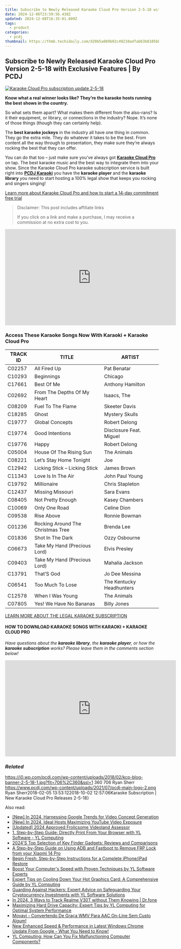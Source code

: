 ```yaml
---
title: Subscribe to Newly Released Karaoke Cloud Pro Version 2-5-18 with Exclusive Features | By PCDJ
date: 2024-12-06T23:59:56.438Z
updated: 2024-12-08T16:35:01.609Z
tags:
  - product
categories:
  - pcdj
thumbnail: https://thmb.techidaily.com/d20b5a089b92c49210adfab63b8105bb804b83619237963976a41fdef49342b3.jpg
---
```


## Subscribe to Newly Released Karaoke Cloud Pro Version 2-5-18 with Exclusive Features | By PCDJ

[![Karaoke Cloud Pro subscription update 2-5-18](https://i0.wp.com/pcdj.com/wp-content/uploads/2018/02/kcp-blog-banner-2-5-18-1.jpg?resize=706%2C321&ssl=1)](https://i0.wp.com/pcdj.com/wp-content/uploads/2018/02/kcp-blog-banner-2-5-18-1.jpg?fit=706%2C360&ssl=1 "Karaoke Cloud Pro subscription update 2-5-18")

**Know what a real winner looks like? They’re the karaoke hosts running the best shows in the country.**

So what sets them apart? What makes them different from the also-rans? Is it their equipment, or library, or connections in the industry? Nope. It’s none of those things (though they can certainly help).

The **best karaoke jockeys** in the industry all have one thing in common. They go the extra mile. They do whatever it takes to be the best. From content all the way through to presentation, they make sure they’re always rocking the best that they can offer.

You can do that too – just make sure you’ve always got [**Karaoke Cloud Pro**](https://tools.techidaily.com/pcdj/products/) on tap. The best karaoke music and the best way to integrate them into your show. Since the Karaoke Cloud Pro karaoke subscription service is built right into [**PCDJ Karaoki**](https://tools.techidaily.com/pcdj/products/) you have the **karaoke player** and the **karaoke library** you need to start hosting a 100% legal show that keeps you rocking and singers singing!

[Learn more about Karaoke Cloud Pro and how to start a 14-day commitment free trial](https://tools.techidaily.com/pcdj/products/)

>  Disclaimer: This post includes affiliate links
>
>  If you click on a link and make a purchase, I may receive a commission at no extra cost to you.
>

<!-- affiliate ads begin -->
<iframe width="560" height="315" src="https://www.youtube.com/embed/gOyLy8DeizY?si=GkAmK0hChZw6_2tW" title="YouTube video player" frameborder="0" allow="accelerometer; autoplay; clipboard-write; encrypted-media; gyroscope; picture-in-picture; web-share" referrerpolicy="strict-origin-when-cross-origin" allowfullscreen></iframe>
<!-- affiliate ads end -->

### Access These Karaoke Songs Now With Karaoki + Karaoke Cloud Pro

| TRACK ID | TITLE                             | ARTIST                   |
| -------- | --------------------------------- | ------------------------ |
| C02257   | All Fired Up                      | Pat Benatar              |
| C10293   | Beginnings                        | Chicago                  |
| C17661   | Best Of Me                        | Anthony Hamilton         |
| C02692   | From The Depths Of My Heart       | Isaacs, The              |
| C08209   | Fuel To The Flame                 | Skeeter Davis            |
| C18285   | Ghost                             | Mystery Skulls           |
| C19777   | Global Concepts                   | Robert Delong            |
| C19774   | Good Intentions                   | Disclosure Feat. Miguel  |
| C19776   | Happy                             | Robert Delong            |
| C05004   | House Of The Rising Sun           | The Animals              |
| C08221   | Let’s Stay Home Tonight           | Joe                      |
| C12942   | Licking Stick – Licking Stick     | James Brown              |
| C11343   | Love Is In The Air                | John Paul Young          |
| C19792   | Millionaire                       | Chris Stapleton          |
| C12437   | Missing Missouri                  | Sara Evans               |
| C08405   | Not Pretty Enough                 | Kasey Chambers           |
| C10069   | Only One Road                     | Celine Dion              |
| C09538   | Rise Above                        | Ronnie Bowman            |
| C01236   | Rocking Around The Christmas Tree | Brenda Lee               |
| C01836   | Shot In The Dark                  | Ozzy Osbourne            |
| C06673   | Take My Hand (Precious Lord)      | Elvis Presley            |
| C09403   | Take My Hand (Precious Lord)      | Mahalia Jackson          |
| C13791   | That’S God                        | Jo Dee Messina           |
| C06541   | Too Much To Lose                  | The Kentucky Headhunters |
| C12578   | When I Was Young                  | The Animals              |
| C07805   | Yes! We Have No Bananas           | Billy Jones              |

[LEARN MORE ABOUT THE LEGAL KARAOKE SUBSCRIPTION](https://tools.techidaily.com/pcdj/products/)

#### HOW TO DOWNLOAD KARAOKE SONGS WITH KARAOKI + KARAOKE CLOUD PRO

_Have questions about the **karaoke library**, the **karaoke player**, or how the **karaoke subscription** works? Please leave them in the comments section below!_

<!-- affiliate ads begin -->
<iframe width="560" height="315" src="https://www.youtube.com/embed/eMEJvwMM0vk?si=EQF_jo_4u9v5iJ_C" title="YouTube video player" frameborder="0" allow="accelerometer; autoplay; clipboard-write; encrypted-media; gyroscope; picture-in-picture; web-share" referrerpolicy="strict-origin-when-cross-origin" allowfullscreen></iframe>
<!-- affiliate ads end -->

### _Related_

https://i0.wp.com/pcdj.com/wp-content/uploads/2018/02/kcp-blog-banner-2-5-18-1.jpg?fit=706%2C360&ssl=1 360 706 Ryan Sherr https://www.pcdj.com/wp-content/uploads/2021/07/pcdj-main-logo-2.png Ryan Sherr2018-02-05 13:53:122018-10-02 12:57:06Karaoke Subscription | New Karaoke Cloud Pro Releases 2-5-18}

<ins class="adsbygoogle"
     style="display:block"
     data-ad-format="autorelaxed"
     data-ad-client="ca-pub-7571918770474297"
     data-ad-slot="1223367746"></ins>

<ins class="adsbygoogle"
     style="display:block"
     data-ad-client="ca-pub-7571918770474297"
     data-ad-slot="8358498916"
     data-ad-format="auto"
     data-full-width-responsive="true"></ins>

<span class="atpl-alsoreadstyle">Also read:</span>
<div><ul>
<li><a href="https://youtube-zero.techidaily.com/n-2024-harnessing-google-trends-for-video-concept-generation/"><u>[New] In 2024, Harnessing Google Trends for Video Concept Generation</u></a></li>
<li><a href="https://fox-links.techidaily.com/new-in-2024-ideal-hosts-maximizing-youtube-video-exposure/"><u>[New] In 2024, Ideal Hosts Maximizing YouTube Video Exposure</u></a></li>
<li><a href="https://fox-boxes.techidaily.com/updated-2024-approved-frolicsome-videoland-assessor/"><u>[Updated] 2024 Approved Frolicsome Videoland Assessor</u></a></li>
<li><a href="https://win-updates.techidaily.com/1-step-by-step-guide-directly-print-from-your-browser-with-yl-software-yl-computing/"><u>1. Step-by-Step Guide: Directly Print From Your Browser with YL Software - YL Computing</u></a></li>
<li><a href="https://buynow-marvelous.techidaily.com/2024s-top-selection-of-key-finder-gadgets-reviews-and-comparisons/"><u>2024'S Top Selection of Key Finder Gadgets: Reviews and Comparisons</u></a></li>
<li><a href="https://bypass-frp.techidaily.com/a-step-by-step-guide-on-using-adb-and-fastboot-to-remove-frp-lock-from-your-xiaomi-14-pro-by-drfone-android/"><u>A Step-by-Step Guide on Using ADB and Fastboot to Remove FRP Lock from your Xiaomi 14 Pro</u></a></li>
<li><a href="https://fox-that.techidaily.com/begin-fresh-step-by-step-instructions-for-a-complete-iphoneipad-restore/"><u>Begin Fresh: Step-by-Step Instructions for a Complete iPhone/iPad Restore</u></a></li>
<li><a href="https://win-updates.techidaily.com/boost-your-computers-speed-with-proven-techniques-by-yl-software-experts/"><u>Boost Your Computer's Speed with Proven Techniques by YL Software Experts</u></a></li>
<li><a href="https://win-updates.techidaily.com/expert-tips-on-cooling-down-your-hot-graphics-card-a-comprehensive-guide-by-yl-computing/"><u>Expert Tips on Cooling Down Your Hot Graphics Card: A Comprehensive Guide by YL Computing</u></a></li>
<li><a href="https://win-updates.techidaily.com/guarding-against-hackers-expert-advice-on-safeguarding-your-cryptocurrency-investments-with-yl-software-solutions/"><u>Guarding Against Hackers: Expert Advice on Safeguarding Your Cryptocurrency Investments with YL Software Solutions</u></a></li>
<li><a href="https://android-location-track.techidaily.com/in-2024-3-ways-to-track-realme-v30t-without-them-knowing-drfone-by-drfone-virtual-android/"><u>In 2024, 3 Ways to Track Realme V30T without Them Knowing | Dr.fone</u></a></li>
<li><a href="https://win-updates.techidaily.com/maximizing-hard-drive-capacity-expert-tips-by-yl-computing-for-optimal-system-performance/"><u>Maximizing Hard Drive Capacity: Expert Tips by YL Computing for Optimal System Performance</u></a></li>
<li><a href="https://win-howtos.techidaily.com/movavi-convertendo-de-graca-wmv-para-aac-on-line-sem-custo-algum/"><u>Movavi - Convertendo De Graça WMV Para AAC On-Line Sem Custo Algum!</u></a></li>
<li><a href="https://hardware-help.techidaily.com/new-enhanced-speed-and-performance-in-latest-windows-chrome-update-from-google-what-you-need-to-know/"><u>New Enhanced Speed & Performance in Latest Windows Chrome Update From Google - What You Need to Know!</u></a></li>
<li><a href="https://win-updates.techidaily.com/yl-computing-how-can-you-fix-malfunctioning-computer-components/"><u>YL Computing: How Can You Fix Malfunctioning Computer Components?</u></a></li>
</ul></div>

